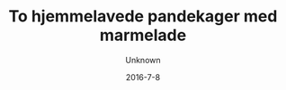 ---
title: 'To hjemmelavede pandekager med marmelade'
description: null
image: d9d5d79be0895e984bbd42f6b5d0861b8252c244
price: '25'
size: '2'
color: '#ffffff'
category: breakfast
tags: null
meta:
    id: 8xde2f81ba24a8951658a45583feed4a98b4f37e
    parentId: f20f57fa9c3d8bff0902cfb33f350091a3a48d51
    language: da
date: '2016-7-8'
author: Unknown
---